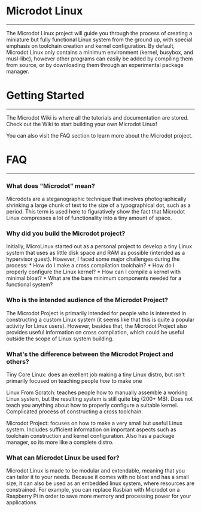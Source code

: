 

# Microdot Linux
--------------------------------------------------------------------------

The Microdot Linux project will guide you through the process of
creating a miniature but fully functional Linux system from the
ground up, with special emphasis on toolchain creation and kernel
configuration. By default, Microdot Linux only contains a minimum
environment (kernel, busybox, and musl-libc), however other programs
can easily be added by compiling them from source, or by downloading
them through an experimental package manager. 

# Getting Started
--------------------------------------------------------------------------

The Microdot Wiki is where all the tutorials and documentation are
stored. Check out the Wiki to start building your own Microdot Linux!

You can also visit the FAQ section to learn more
about the Microdot project.


# FAQ
--------------------------------------------------------------------------

### What does "Microdot" mean?

Microdots are a steganographic technique that involves
photographically shrinking a large chunk of text to the
size of a typographical dot, such as a period. This term
is used here to figuratively show the fact that Microdot
Linux compresses a lot of functionality into a tiny
amount of space.

### Why did you build the Microdot project?

Initially, MicroLinux started out as a personal project to develop a
tiny Linux system that uses as little disk space and RAM as possible
(intended as a hypervisor guest). However, I faced some major challenges
during the process:
	* How do I make a cross compilation toolchain?
	* How do I properly configure the Linux kernel?
	* How can I compile a kernel with minimal bloat?
	* What are the bare minimum components needed for a functional system?


### Who is the intended audience of the Microdot Project?

The Microdot Project is primarily intended for people who
is interested in constructing a custom Linux system (it seems
like that this is quite a popular activity for Linux users).
However, besides that, the Microdot Project also provides
useful information on cross compilation, which could be useful
outside the scope of Linux system building.

### What's the difference between the Microdot Project and others?

Tiny Core Linux: does an exellent job making a tiny Linux distro,
but isn't primarily focused on teaching people _how_ to make one

Linux From Scratch: teaches people how to manually assemble
a working Linux system, but the resulting system is still quite
big (200+ MB). Does not teach you anything about how to
properly configure a suitable kernel. Complicated process
of constructing a cross toolchain.

Microdot Project: focuses on how to make a very small but
useful Linux system. Includes sufficient information on
important aspects such as toolchain construction and kernel
configuration. Also has a package manager, so its more
like a complete distro. 

### What can Microdot Linux be used for?

Microdot Linux is made to be modular and extendable,
meaning that you can tailor it to your needs. Because 
it comes with no bloat and has a small size, it can
also be used as an embedded linux system, where resources
are constrained. For example, you can replace Rasbian with
Microdot on a Raspberry Pi in order to save more memory
and processing power for your applications. 



